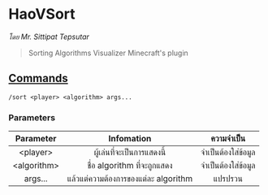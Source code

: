 # HaoVSort

_โดย Mr. Sittipat Tepsutar_

> Sorting Algorithms Visualizer Minecraft's plugin

## [Commands](src/main/java/com/hao/haovsort/commands/Sort.java)
```
/sort <player> <algorithm> args...
```

### Parameters
|Parameter|Infomation|ความจำเป็น|
|:-:|:-:|:-:|
|\<player\>|ผู้เล่นที่จะเป็นการแสดงนี้|จำเป็นต้องใส่ข้อมูล|
|\<algorithm\>|ชื่อ algorithm ที่จะถูกแสดง|จำเป็นต้องใส่ข้อมูล|
|args...|แล้วแต่ความต้องการของแต่ละ algorithm|แปรปรวน